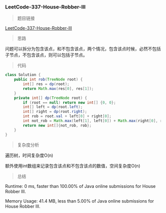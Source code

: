 ### LeetCode-337-House-Robber-III

> 题目链接

[LeetCode-337-House-Robber-III](https://leetcode.com/problems/house-robber-iii/)

> 思路

问题可以拆分为包含该点，和不包含该点，两个情况，包含该点时候，必然不包括子节点，不包含该点，则可以包括子节点。

> 代码

```java
class Solution {
    public int rob(TreeNode root) {
        int[] res = dp(root);
        return Math.max(res[0], res[1]);
    }
    private int[] dp(TreeNode root) {
        if (root == null) return new int[] {0, 0};
        int[] left = dp(root.left);
        int[] right = dp(root.right);
        int rob = root.val + left[0] + right[0];
        int not_rob = Math.max(left[1], left[0]) + Math.max(right[0], right[1]);
        return new int[]{not_rob, rob};
    }
}
```

> 复杂度分析

遍历树，时间复杂度O(n)

额外使用int数组来记录包含该点和不包含该点的数值，空间复杂度O(n)

> 总结

Runtime: 0 ms, faster than 100.00% of Java online submissions for House Robber III.

Memory Usage: 41.4 MB, less than 5.00% of Java online submissions for House Robber III.

